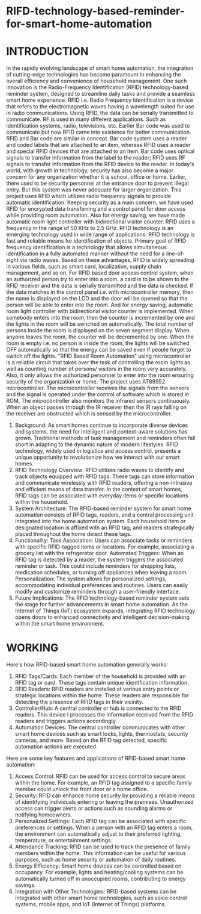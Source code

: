 # RIFD-technology-based-reminder-for-smart-home-automation
# INTRODUCTION
In the rapidly evolving landscape of smart home automation, the integration of cutting-edge technologies has become paramount in enhancing the overall efficiency and convenience of household management. One such innovation is the Radio-Frequency Identification (RFID) technology-based reminder system, designed to streamline daily tasks and provide a seamless smart home experience. RFID i.e. Radio Frequency Identification is a device that refers to the electromagnetic waves having a wavelength suited for use in radio communications. Using RFID, the data can be serially transmitted to communicate. RF is used in many different applications. Such as identification systems, radio, televisions, etc. Earlier Bar code was used to communicate but now RFID came into existence for better communication. RFID and Bar code are similar in concept. Bar code system uses a reader and coded labels that are attached to an item, whereas RFID uses a reader and special RFID devices that are attached to an item. Bar code uses optical signals to transfer information from the label to the reader; RFID uses RF signals to transfer information from the RFID device to the reader. In today's world, with growth in technology, security has also become a major concern for any organization whether it is school, office or home. Earlier, there used to be security personnel at the entrance door to prevent illegal entry. But this system was never adequate for larger organization. This project uses RFID which utilizes radio frequency signals to provide automatic identification. Keeping security as a main concern, we have used RFID for encrypted data transferring and a control panel for door access while providing room automation. Also for energy saving, we have made automatic room light controller with bidirectional visitor counter. RFID uses a frequency in the range of 50 KHz to 2.5 GHz. RFID technology is an emerging technology used in wide range of applications. RFID technology is fast and reliable means for identification of objects. Primary goal of RFID frequency identification is a technology that allows simultaneous identification in a fully automated manner without the need for a line-of-sight via radio waves. Based on these advantages, RFID is widely spreading in various fields, such as smart card, localization, supply chain management, and so on. For RFID based door access control system, when an authorized person try to enter into a room, a card is to be shown to the RFID receiver and the data is serially transmitted and the data is checked. If the data matches in the control panel i.e. with microcontroller memory, then the name is displayed on the LCD and the door will be opened so that the person will be able to enter into the room. And for energy saving, automatic room light controller with bidirectional visitor counter is implemented. When somebody enters into the room, then the counter is incremented by one and the lights in the room will be switched on automatically. The total number of persons inside the room is displayed on the seven segment display. When anyone leaves the room, the counter will be decremented by one. When the room is empty i.e. no person is inside the room, the lights will be switched OFF automatically so that the energy can be saved even if people forget to switch off the lights. "RFID Based Room Automation" using microcontroller is a reliable circuit that takes over the task of controlling the room lights as well as counting number of persons/ visitors in the room very accurately. Also, it only allows the authorized personnel to enter into the room ensuring security of the organization or home. The project uses AT89S52 microcontroller. The microcontroller receives the signals from the sensors and the signal is operated under the control of software which is stored in ROM. The microcontroller also monitors the infrared sensors continuously. When an object passes through the IR receiver then the IR rays falling on the receiver are obstructed which is sensed by the microcontroller.
1. Background:
As smart homes continue to incorporate diverse devices and systems, the need for intelligent and context-aware solutions has grown. Traditional methods of task management and reminders often fall short in adapting to the dynamic nature of modern lifestyles. RFID technology, widely used in logistics and access control, presents a unique opportunity to revolutionize how we interact with our smart homes.
2. RFID Technology Overview:
RFID utilizes radio waves to identify and track objects equipped with RFID tags. These tags can store information and communicate wirelessly with RFID readers, offering a non-intrusive and efficient means of data transfer. In the context of smart homes, RFID tags can be associated with everyday items or specific locations within the household.
3. System Architecture:
The RFID-based reminder system for smart home automation consists of RFID tags, readers, and a central processing unit integrated into the home automation system. Each household item or designated location is affixed with an RFID tag, and readers strategically placed throughout the home detect these tags.
4. Functionality:
Task Association: Users can associate tasks or reminders with specific RFID-tagged items or locations. For example, associating a grocery list with the refrigerator door.
Automated Triggers: When an RFID tag is detected by a reader, the system triggers the associated reminder or task. This could include reminders for shopping lists, medication schedules, or turning off appliances when leaving a room.
Personalization: The system allows for personalized settings, accommodating individual preferences and routines. Users can easily modify and customize reminders through a user-friendly interface.
5. Future Implications:
The RFID technology-based reminder system sets the stage for further advancements in smart home automation. As the Internet of Things (IoT) ecosystem expands, integrating RFID technology opens doors to enhanced connectivity and intelligent decision-making within the smart home environment.
# WORKING
Here's how RFID-based smart home automation generally works:

1. RFID Tags/Cards: Each member of the household is provided with an RFID tag or card. These tags contain unique identification information.
2. RFID Readers: RFID readers are installed at various entry points or strategic locations within the home. These readers are responsible for detecting the presence of RFID tags in their vicinity.
3. Controller/Hub: A central controller or hub is connected to the RFID readers. This device I processes the information received from the RFID readers and triggers actions accordingly.
4. Automation Devices: The central controller communicates with other smart home devices such as smart locks, lights, thermostats, security cameras, and more. Based on the RFID tag detected, specific automation actions are executed.

Here are some key features and applications of RFID-based smart home automation:

1. Access Control: RFID can be used for access control to secure areas within the home. For example, an RFID tag assigned to a specific family member could unlock the front door or a home office.
2. Security: RFID can enhance home security by providing a reliable means of identifying individuals entering or leaving the premises. Unauthorized access can trigger alerts or actions such as sounding alarms or notifying homeowners.
3. Personalized Settings: Each RFID tag can be associated with specific preferences or settings. When a person with an RFID tag enters a room, the environment can automatically adjust to their preferred lighting, temperature, or entertainment settings.
4. Attendance Tracking: RFID can be used to track the presence of family members within the home. This information can be useful for various purposes, such as home security or automation of daily routines.
5. Energy Efficiency: Smart home devices can be controlled based on occupancy. For example, lights and heating/cooling systems can be automatically turned off in unoccupied rooms, contributing to energy savings.
6. Integration with Other Technologies: RFID-based systems can be integrated with other smart home technologies, such as voice control systems, mobile apps, and IoT (Internet of Things) platforms.
